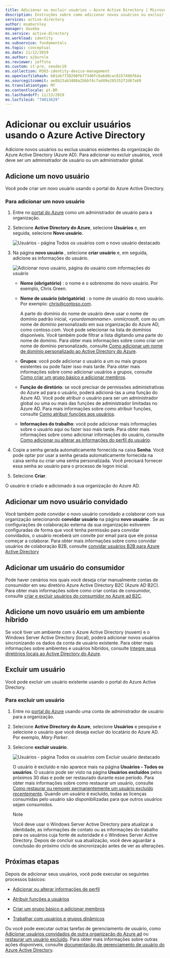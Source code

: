 ```yaml
---
title: Adicionar ou excluir usuários – Azure Active Directory | Microsoft Docs
description: Instruções sobre como adicionar novos usuários ou excluir usuários existentes usando o Azure Active Directory.
services: active-directory
author: msaburnley
manager: daveba
ms.service: active-directory
ms.workload: identity
ms.subservice: fundamentals
ms.topic: conceptual
ms.date: 11/12/2019
ms.author: ajburnle
ms.reviewer: jeffsta
ms.custom: it-pro, seodec18
ms.collection: M365-identity-device-management
ms.openlocfilehash: b01eb7730290fbf7340fc0a6d8cac8157498f64a
ms.sourcegitcommit: ae8b23ab3488a2bbbf4c7ad49e285352f2d67a68
ms.translationtype: MT
ms.contentlocale: pt-BR
ms.lasthandoff: 11/13/2019
ms.locfileid: "74013629"
---
```

# <a name="add-or-delete-users-using-azure-active-directory"></a>Adicionar ou excluir usuários usando o Azure Active Directory

Adicione novos usuários ou exclua usuários existentes da organização do Azure Active Directory (Azure AD). Para adicionar ou excluir usuários, você deve ser um administrador de usuário ou um administrador global.

## <a name="add-a-new-user"></a>Adicione um novo usuário

Você pode criar um novo usuário usando o portal do Azure Active Directory.

### <a name="to-add-a-new-user"></a>Para adicionar um novo usuário

1. Entre no [portal do Azure](https://portal.azure.com/) como um administrador de usuário para a organização.

2. Selecione **Active Directory do Azure**, selecione **Usuários** e, em seguida, selecione **Novo usuário**.

    ![Usuários - página Todos os usuários com o novo usuário destacado](media/add-users-azure-active-directory/new-user-all-users-blade.png)

3. Na página **novo usuário** , selecione **criar usuário** e, em seguida, adicione as informações do usuário.

    ![Adicionar novo usuário, página do usuário com informações do usuário](media/add-users-azure-active-directory/new-user-user-blade.png)

   - **Nome (obrigatório)** : o nome e o sobrenome do novo usuário. Por exemplo, Chris Green.

   - **Nome de usuário (obrigatório)** : o nome de usuário do novo usuário. Por exemplo: chris@contoso.com.

     A parte do domínio do nome de usuário deve usar o nome de domínio padrão inicial, <_yourdomainname_>. onmicrosoft. com ou um nome de domínio personalizado em sua organização do Azure AD, como contoso.com. Você pode selecionar na lista de domínios disponíveis. Você também pode filtrar a lista digitando uma parte do nome de domínio. Para obter mais informações sobre como criar um nome de domínio personalizado, consulte [Como adicionar um nome de domínio personalizado ao Active Directory do Azure](add-custom-domain.md).

   - **Grupos**: você pode adicionar o usuário a um ou mais grupos existentes ou pode fazer isso mais tarde. Para obter mais informações sobre como adicionar usuários a grupos, consulte [Como criar um grupo básico e adicionar membros](active-directory-groups-create-azure-portal.md).

   - **Função de diretório**: se você precisar de permissões administrativas do Azure ad para o usuário, poderá adicioná-las a uma função do Azure AD. Você pode atribuir o usuário para ser um administrador global ou uma ou mais das funções de administrador limitadas no Azure AD. Para mais informações sobre como atribuir funções, consulte [Como atribuir funções aos usuários](active-directory-users-assign-role-azure-portal.md).

   - **Informações do trabalho**: você pode adicionar mais informações sobre o usuário aqui ou fazer isso mais tarde. Para obter mais informações sobre como adicionar informações do usuário, consulte [Como adicionar ou alterar as informações do perfil do usuário](active-directory-users-profile-azure-portal.md).

4. Copie a senha gerada automaticamente fornecida na caixa **Senha**. Você pode optar por usar a senha gerada automaticamente fornecida na caixa senha ou criar uma senha personalizada. Você precisará fornecer essa senha ao usuário para o processo de logon inicial.

5. Selecione **Criar**.

O usuário é criado e adicionado à sua organização do Azure AD.

## <a name="add-a-new-guest-user"></a>Adicionar um novo usuário convidado

Você também pode convidar o novo usuário convidado a colaborar com sua organização selecionando **convidar usuário** na página **novo usuário** . Se as configurações de colaboração externa da sua organização estiverem configuradas de forma que você tenha permissão para convidar convidados, o usuário receberá um convite por email para que ele possa começar a colaborar. Para obter mais informações sobre como convidar usuários de colaboração B2B, consulte [convidar usuários B2B para Azure Active Directory](../b2b/add-users-administrator.md)

## <a name="add-a-consumer-user"></a>Adicionar um usuário do consumidor

Pode haver cenários nos quais você deseja criar manualmente contas de consumidor em seu diretório Azure Active Directory B2C (Azure AD B2C). Para obter mais informações sobre como criar contas de consumidor, consulte [criar e excluir usuários do consumidor no Azure ad B2C](../../active-directory-b2c/manage-users-portal.md).

## <a name="add-a-new-user-within-a-hybrid-environment"></a>Adicione um novo usuário em um ambiente híbrido

Se você tiver um ambiente com o Azure Active Directory (nuvem) e o Windows Server Active Directory (local), poderá adicionar novos usuários sincronizando os dados da conta de usuário existente. Para obter mais informações sobre ambientes e usuários híbridos, consulte [Integre seus diretórios locais ao Active Directory do Azure](../hybrid/whatis-hybrid-identity.md).

## <a name="delete-a-user"></a>Excluir um usuário

Você pode excluir um usuário existente usando o portal do Azure Active Directory.

### <a name="to-delete-a-user"></a>Para excluir um usuário

1. Entre no [portal do Azure](https://portal.azure.com/) usando uma conta de administrador de usuário para a organização.

1. Selecione **Active Directory do Azure**, selecione **Usuários** e pesquise e selecione o usuário que você deseja excluir do locatário do Azure AD. Por exemplo, _Mary Parker_.

1. Selecione **excluir usuário**.

    ![Usuários - página Todos os usuários com Excluir usuário destacado](media/add-users-azure-active-directory/delete-user-all-users-blade.png)

    O usuário é excluído e não aparece mais na página **Usuários - Todos os usuários**. O usuário pode ser visto na página **Usuários excluídos** pelos próximos 30 dias e pode ser restaurado durante esse período. Para obter mais informações sobre como restaurar um usuário, consulte [Como restaurar ou remover permanentemente um usuário excluído recentemente](active-directory-users-restore.md). Quando um usuário é excluído, todas as licenças consumidas pelo usuário são disponibilizadas para que outros usuários sejam consumidos.

    >[!Note]
    >Você deve usar o Windows Server Active Directory para atualizar a identidade, as informações de contato ou as informações do trabalho para os usuários cuja fonte de autoridade é o Windows Server Active Directory. Depois de concluir sua atualização, você deve aguardar a conclusão do próximo ciclo de sincronização antes de ver as alterações.

## <a name="next-steps"></a>Próximas etapas

Depois de adicionar seus usuários, você pode executar os seguintes processos básicos:

- [Adicionar ou alterar informações de perfil](active-directory-users-profile-azure-portal.md)

- [Atribuir funções a usuários](active-directory-users-assign-role-azure-portal.md)

- [Criar um grupo básico e adicionar membros](active-directory-groups-create-azure-portal.md)

- [Trabalhar com usuários e grupos dinâmicos](../users-groups-roles/groups-create-rule.md)

Ou você pode executar outras tarefas de gerenciamento de usuário, como [Adicionar usuários convidados de outra organização do Azure ad](../b2b/what-is-b2b.md) ou [restaurar um usuário excluído](active-directory-users-restore.md). Para obter mais informações sobre outras ações disponíveis, consulte [documentação de gerenciamento de usuário do Azure Active Directory](../users-groups-roles/index.yml).
